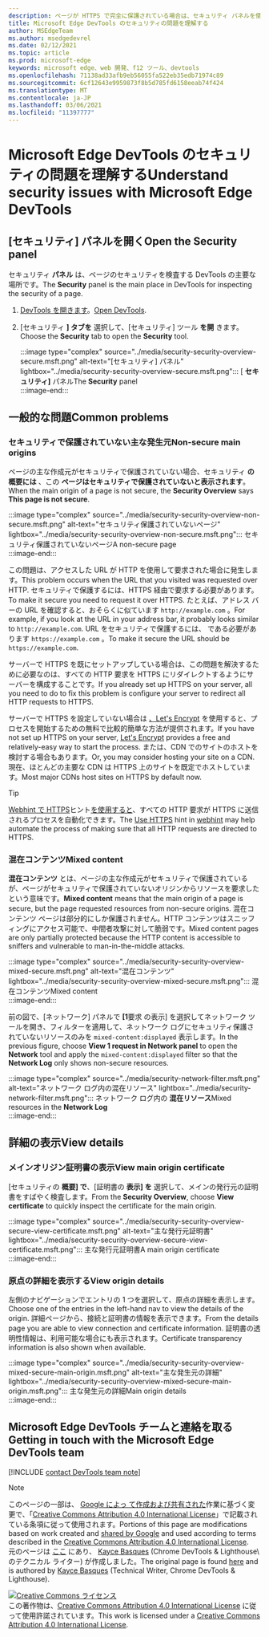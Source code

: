```yaml
---
description: ページが HTTPS で完全に保護されている場合は、セキュリティ パネルを使用します。
title: Microsoft Edge DevTools のセキュリティの問題を理解する
author: MSEdgeTeam
ms.author: msedgedevrel
ms.date: 02/12/2021
ms.topic: article
ms.prod: microsoft-edge
keywords: microsoft edge、web 開発、f12 ツール、devtools
ms.openlocfilehash: 71138ad33afb9eb56055fa522eb35edb71974c89
ms.sourcegitcommit: 6cf12643e9959873f8b5d785fd6158eeab74f424
ms.translationtype: MT
ms.contentlocale: ja-JP
ms.lasthandoff: 03/06/2021
ms.locfileid: "11397777"
---
```

<!-- Copyright Kayce Basques 

   Licensed under the Apache License, Version 2.0 (the "License");
   you may not use this file except in compliance with the License.
   You may obtain a copy of the License at

       https://www.apache.org/licenses/LICENSE-2.0

   Unless required by applicable law or agreed to in writing, software
   distributed under the License is distributed on an "AS IS" BASIS,
   WITHOUT WARRANTIES OR CONDITIONS OF ANY KIND, either express or implied.
   See the License for the specific language governing permissions and
   limitations under the License.  -->  

# <a name="understand-security-issues-with-microsoft-edge-devtools"></a><span data-ttu-id="1ad02-104">Microsoft Edge DevTools のセキュリティの問題を理解する</span><span class="sxs-lookup"><span data-stu-id="1ad02-104">Understand security issues with Microsoft Edge DevTools</span></span>  

  

<!--Use the **Security** Panel in [Microsoft Edge DevTools][MicrosoftEdgeDevTools] to make sure HTTPS is properly implemented on a page.  Navigate to **Why HTTPS Matters** to learn why every website should be protected with HTTPS, even sites that do not handle sensitive user data.  -->  

<!--todo: add section when why-https is available -->  

## <a name="open-the-security-panel"></a><span data-ttu-id="1ad02-105">[セキュリティ] パネルを開く</span><span class="sxs-lookup"><span data-stu-id="1ad02-105">Open the Security panel</span></span>  

<span data-ttu-id="1ad02-106">セキュリティ **パネル** は、ページのセキュリティを検査する DevTools の主要な場所です。</span><span class="sxs-lookup"><span data-stu-id="1ad02-106">The **Security** panel is the main place in DevTools for inspecting the security of a page.</span></span>  

1.  <span data-ttu-id="1ad02-107">[DevTools を開きます][DevToolsOpen]。</span><span class="sxs-lookup"><span data-stu-id="1ad02-107">[Open DevTools][DevToolsOpen].</span></span>  
1.  <span data-ttu-id="1ad02-108">[セキュリティ **] タブを** 選択して、[セキュリティ] ツール **を開** きます。</span><span class="sxs-lookup"><span data-stu-id="1ad02-108">Choose the **Security** tab to open the **Security** tool.</span></span>  
    
    :::image type="complex" source="../media/security-security-overview-secure.msft.png" alt-text="[セキュリティ] パネル" lightbox="../media/security-security-overview-secure.msft.png":::
       <span data-ttu-id="1ad02-110">[ **セキュリティ]** パネル</span><span class="sxs-lookup"><span data-stu-id="1ad02-110">The **Security** panel</span></span>  
    :::image-end:::  
    
## <a name="common-problems"></a><span data-ttu-id="1ad02-111">一般的な問題</span><span class="sxs-lookup"><span data-stu-id="1ad02-111">Common problems</span></span>  

### <a name="non-secure-main-origins"></a><span data-ttu-id="1ad02-112">セキュリティで保護されていない主な発生元</span><span class="sxs-lookup"><span data-stu-id="1ad02-112">Non-secure main origins</span></span>  

<span data-ttu-id="1ad02-113">ページの主な作成元がセキュリティで保護されていない場合、セキュリティ **の概要には** 、この **ページはセキュリティで保護されていないと表示されます**。</span><span class="sxs-lookup"><span data-stu-id="1ad02-113">When the main origin of a page is not secure, the **Security Overview** says **This page is not secure**.</span></span>  

:::image type="complex" source="../media/security-security-overview-non-secure.msft.png" alt-text="セキュリティ保護されていないページ" lightbox="../media/security-security-overview-non-secure.msft.png":::
   <span data-ttu-id="1ad02-115">セキュリティ保護されていないページ</span><span class="sxs-lookup"><span data-stu-id="1ad02-115">A non-secure page</span></span>  
:::image-end:::  

<span data-ttu-id="1ad02-116">この問題は、アクセスした URL が HTTP を使用して要求された場合に発生します。</span><span class="sxs-lookup"><span data-stu-id="1ad02-116">This problem occurs when the URL that you visited was requested over HTTP.</span></span>  <span data-ttu-id="1ad02-117">セキュリティで保護するには、HTTPS 経由で要求する必要があります。</span><span class="sxs-lookup"><span data-stu-id="1ad02-117">To make it secure you need to request it over HTTPS.</span></span>  <span data-ttu-id="1ad02-118">たとえば、アドレス バーの URL を確認すると、おそらくに似ています `http://example.com` 。</span><span class="sxs-lookup"><span data-stu-id="1ad02-118">For example, if you look at the URL in your address bar, it probably looks similar to `http://example.com`.</span></span>  <span data-ttu-id="1ad02-119">URL をセキュリティで保護するには、 である必要があります `https://example.com` 。</span><span class="sxs-lookup"><span data-stu-id="1ad02-119">To make it secure the URL should be `https://example.com`.</span></span>  

<span data-ttu-id="1ad02-120">サーバーで HTTPS を既にセットアップしている場合は、この問題を解決するために必要なのは、すべての HTTP 要求を HTTPS にリダイレクトするようにサーバーを構成することです。</span><span class="sxs-lookup"><span data-stu-id="1ad02-120">If you already set up HTTPS on your server, all you need to do to fix this problem is configure your server to redirect all HTTP requests to HTTPS.</span></span>  

<span data-ttu-id="1ad02-121">サーバーで HTTPS を設定していない場合は [、Let's Encrypt][LetsEncrypt] を使用すると、プロセスを開始するための無料で比較的簡単な方法が提供されます。</span><span class="sxs-lookup"><span data-stu-id="1ad02-121">If you have not set up HTTPS on your server, [Let's Encrypt][LetsEncrypt] provides a free and relatively-easy way to start the process.</span></span>  <span data-ttu-id="1ad02-122">または、CDN でのサイトのホストを検討する場合もあります。</span><span class="sxs-lookup"><span data-stu-id="1ad02-122">Or, you may consider hosting your site on a CDN.</span></span>  <span data-ttu-id="1ad02-123">現在、ほとんどの主要な CDN は HTTPS 上のサイトを既定でホストしています。</span><span class="sxs-lookup"><span data-stu-id="1ad02-123">Most major CDNs host sites on HTTPS by default now.</span></span>  

> [!TIP]
> <span data-ttu-id="1ad02-124">[Webhint で HTTPS][WebhintUseHttps]ヒント[を使用すると][Webhint]、すべての HTTP 要求が HTTPS に送信されるプロセスを自動化できます。</span><span class="sxs-lookup"><span data-stu-id="1ad02-124">The [Use HTTPS][WebhintUseHttps] hint in [webhint][Webhint] may help automate the process of making sure that all HTTP requests are directed to HTTPS.</span></span>  

### <a name="mixed-content"></a><span data-ttu-id="1ad02-125">混在コンテンツ</span><span class="sxs-lookup"><span data-stu-id="1ad02-125">Mixed content</span></span>  

<span data-ttu-id="1ad02-126">**混在コンテンツ** とは、ページの主な作成元がセキュリティで保護されているが、ページがセキュリティで保護されていないオリジンからリソースを要求したという意味です。</span><span class="sxs-lookup"><span data-stu-id="1ad02-126">**Mixed content** means that the main origin of a page is secure, but the page requested resources from non-secure origins.</span></span>  <span data-ttu-id="1ad02-127">混在コンテンツ ページは部分的にしか保護されません。HTTP コンテンツはスニッフィングにアクセス可能で、中間者攻撃に対して脆弱です。</span><span class="sxs-lookup"><span data-stu-id="1ad02-127">Mixed content pages are only partially protected because the HTTP content is accessible to sniffers and vulnerable to man-in-the-middle attacks.</span></span>  

:::image type="complex" source="../media/security-security-overview-mixed-secure.msft.png" alt-text="混在コンテンツ" lightbox="../media/security-security-overview-mixed-secure.msft.png":::
   <span data-ttu-id="1ad02-129">混在コンテンツ</span><span class="sxs-lookup"><span data-stu-id="1ad02-129">Mixed content</span></span>  
:::image-end:::  

<span data-ttu-id="1ad02-130">前の図で、[ネットワーク] パネルで **[1**要求 の表示] を選択してネットワーク ツールを開き、フィルターを適用して、ネットワーク ログにセキュリティ保護されていないリソースのみを `mixed-content:displayed`  表示します。</span><span class="sxs-lookup"><span data-stu-id="1ad02-130">In the previous figure, choose **View 1 request in Network panel** to open the **Network** tool and apply the `mixed-content:displayed` filter so that the **Network Log** only shows non-secure resources.</span></span>  

:::image type="complex" source="../media/security-network-filter.msft.png" alt-text="ネットワーク ログ内の混在リソース" lightbox="../media/security-network-filter.msft.png":::
   <span data-ttu-id="1ad02-132">ネットワーク ログ内の **混在リソース**</span><span class="sxs-lookup"><span data-stu-id="1ad02-132">Mixed resources in the **Network Log**</span></span>  
:::image-end:::  

## <a name="view-details"></a><span data-ttu-id="1ad02-133">詳細の表示</span><span class="sxs-lookup"><span data-stu-id="1ad02-133">View details</span></span>  

### <a name="view-main-origin-certificate"></a><span data-ttu-id="1ad02-134">メインオリジン証明書の表示</span><span class="sxs-lookup"><span data-stu-id="1ad02-134">View main origin certificate</span></span>  

<span data-ttu-id="1ad02-135">[セキュリティの **概要] で**、[証明書の **表示] を** 選択して、メインの発行元の証明書をすばやく検査します。</span><span class="sxs-lookup"><span data-stu-id="1ad02-135">From the **Security Overview**, choose **View certificate** to quickly inspect the certificate for the main origin.</span></span>  

:::image type="complex" source="../media/security-security-overview-secure-view-certificate.msft.png" alt-text="主な発行元証明書" lightbox="../media/security-security-overview-secure-view-certificate.msft.png":::
   <span data-ttu-id="1ad02-137">主な発行元証明書</span><span class="sxs-lookup"><span data-stu-id="1ad02-137">A main origin certificate</span></span>  
:::image-end:::  

### <a name="view-origin-details"></a><span data-ttu-id="1ad02-138">原点の詳細を表示する</span><span class="sxs-lookup"><span data-stu-id="1ad02-138">View origin details</span></span>  

<span data-ttu-id="1ad02-139">左側のナビゲーションでエントリの 1 つを選択して、原点の詳細を表示します。</span><span class="sxs-lookup"><span data-stu-id="1ad02-139">Choose one of the entries in the left-hand nav to view the details of the origin.</span></span>  <span data-ttu-id="1ad02-140">詳細ページから、接続と証明書の情報を表示できます。</span><span class="sxs-lookup"><span data-stu-id="1ad02-140">From the details page you are able to view connection and certificate information.</span></span>  <span data-ttu-id="1ad02-141">証明書の透明性情報は、利用可能な場合にも表示されます。</span><span class="sxs-lookup"><span data-stu-id="1ad02-141">Certificate transparency information is also shown when available.</span></span>  

:::image type="complex" source="../media/security-security-overview-mixed-secure-main-origin.msft.png" alt-text="主な発生元の詳細" lightbox="../media/security-security-overview-mixed-secure-main-origin.msft.png":::
   <span data-ttu-id="1ad02-143">主な発生元の詳細</span><span class="sxs-lookup"><span data-stu-id="1ad02-143">Main origin details</span></span>  
:::image-end:::  

## <a name="getting-in-touch-with-the-microsoft-edge-devtools-team"></a><span data-ttu-id="1ad02-144">Microsoft Edge DevTools チームと連絡を取る</span><span class="sxs-lookup"><span data-stu-id="1ad02-144">Getting in touch with the Microsoft Edge DevTools team</span></span>  

[!INCLUDE [contact DevTools team note](../includes/contact-devtools-team-note.md)]  

<!-- links -->  

[MicrosoftEdgeDevTools]: ../../devtools-guide-chromium/index.md "Microsoft Edge (クロム) 開発者向け|Microsoft Docs"  
[DevToolsOpen]: ../open/index.md "Microsoft Edge DevTools を開く | Microsoft Docs"  

[LetsEncrypt]: https://letsencrypt.org "Let's Encrypt - 無料の SSL/TLS 証明書"  

[Webhint]: https://webhint.io "webhint"  
[WebhintUseHttps]: https://webhint.io/docs/user-guide/hints/hint-https-only "HTTPS を使用|webhint のドキュメント"  

<!--[mixed]: /web/fundamentals/security/prevent-mixed-content/what-is-mixed-content ""  -->

> [!NOTE]
> <span data-ttu-id="1ad02-150">このページの一部は、 [Google によっ て作成および共有された][GoogleSitePolicies]作業に基づく変更で、「[Creative Commons Attribution 4.0 International License][CCA4IL]」で記載されている条項に従って使用されます。</span><span class="sxs-lookup"><span data-stu-id="1ad02-150">Portions of this page are modifications based on work created and [shared by Google][GoogleSitePolicies] and used according to terms described in the [Creative Commons Attribution 4.0 International License][CCA4IL].</span></span>  
> <span data-ttu-id="1ad02-151">元のページは [ここ](https://developers.google.com/web/tools/chrome-devtools/security/index) にあり、 [Kayce Basques][KayceBasques] \(Chrome DevTools \& Lighthouse\ のテクニカル ライター) が作成しました。</span><span class="sxs-lookup"><span data-stu-id="1ad02-151">The original page is found [here](https://developers.google.com/web/tools/chrome-devtools/security/index) and is authored by [Kayce Basques][KayceBasques] \(Technical Writer, Chrome DevTools \& Lighthouse\).</span></span>  

[![Creative Commons ライセンス][CCby4Image]][CCA4IL]  
<span data-ttu-id="1ad02-153">この著作物は、[Creative Commons Attribution 4.0 International License][CCA4IL] に従って使用許諾されています。</span><span class="sxs-lookup"><span data-stu-id="1ad02-153">This work is licensed under a [Creative Commons Attribution 4.0 International License][CCA4IL].</span></span>  

[CCA4IL]: https://creativecommons.org/licenses/by/4.0  
[CCby4Image]: https://i.creativecommons.org/l/by/4.0/88x31.png  
[GoogleSitePolicies]: https://developers.google.com/terms/site-policies  
[KayceBasques]: https://developers.google.com/web/resources/contributors/kaycebasques  
